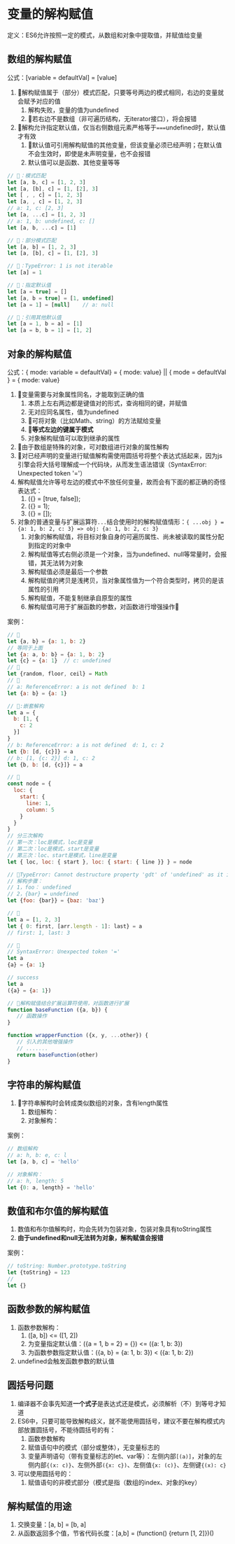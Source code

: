 # 变量的解构赋值

定义：ES6允许按照一定的模式，从数组和对象中提取值，并赋值给变量

## 数组的解构赋值

公式：[variable = defaultVal] = [value]

1. 🥝解构赋值属于（部分）模式匹配，只要等号两边的模式相同，右边的变量就会赋予对应的值
   1. 解构失败，变量的值为undefined
   2. 🥞若右边不是数组（非可遍历结构，无iterator接口），将会报错
2. 🥙解构允许指定默认值，仅当右侧数组元素严格等于`===`undefined时，默认值才有效
   1. 🧀默认值可引用解构赋值的其他变量，但该变量必须已经声明；在默认值不会生效时，即使是未声明变量，也不会报错
   2. 默认值可以是函数、其他变量等等

```javascript
// 🥝：模式匹配
let [a, b, c] = [1, 2, 3]
let [a, [b], c] = [1, [2], 3]
let [ , , c] = [1, 2, 3]
let [a, , c] = [1, 2, 3]
// a: 1, c: [2, 3]
let [a, ...c] = [1, 2, 3]
// a: 1, b: undefined, c: []
let [a, b, ...c] = [1]

// 🥝：部分模式匹配
let [a, b] = [1, 2, 3]
let [a, [b], c] = [1, [2], 3]

// 🥞：TypeError: 1 is not iterable
let [a] = 1

// 🥙：指定默认值
let [a = true] = []
let [a, b = true] = [1, undefined]
let [a = 1] = [null]    // a: null

// 🧀：引用其他默认值
let [a = 1, b = a] = [1]
let [a = b, b = 1] = [1, 2]
```

## 对象的解构赋值

公式：{ mode: variable = defaultVal} = { mode: value} || { mode = defaultVal } = { mode: value}

1. 🍵变量需要与对象属性同名，才能取到正确的值
   1. 本质上左右两边都是键值对的形式，查询相同的键，并赋值
   2. 无对应同名属性，值为undefined
   3. 🍂可将对象（比如Math、string）的方法赋给变量
   4. 🧊**等式左边的键属于模式**
   5. 对象解构赋值可以取到继承的属性
2. 🍜由于数组是特殊的对象，可对数组进行对象的属性解构
3. 🧃对已经声明的变量进行赋值解构需使用圆括号将整个表达式括起来，因为js引擎会将大括号理解成一个代码块，从而发生语法错误（SyntaxError: Unexpected token '='）
4. 解构赋值允许等号左边的模式中不放任何变量，故而会有下面的都正确的奇怪表达式：
   1. ({} = [true, false]);
   2. ({} = 1);
   3. ({} = []);
5. 对象的普通变量与扩展运算符`...`结合使用时的解构赋值情形：`{ ...obj } = {a: 1, b: 2, c: 3} => obj: {a: 1, b: 2, c: 3}`
   1. 对象的解构赋值，将目标对象自身的可遍历属性、尚未被读取的属性分配到指定的对象中
   2. 解构赋值等式右侧必须是一个对象，当为undefined、null等常量时，会报错，其无法转为对象
   3. 解构赋值必须是最后一个参数
   4. 解构赋值的拷贝是浅拷贝，当对象属性值为一个符合类型时，拷贝的是该属性的引用
   5. 解构赋值，不能复制继承自原型的属性
   6. 解构赋值可用于扩展函数的参数，对函数进行增强操作🍧

案例：
```javascript
// 🍵
let {a, b} = {a: 1, b: 2}
// 等同于上面
let {a: a, b: b} = {a: 1, b: 2}
let {c} = {a: 1}  // c: undefined
// 🍂
let {random, floor, ceil} = Math
// 🧊
// a: ReferenceError: a is not defined  b: 1
let {a: b} = {a: 1}

// 🧊:嵌套解构
let a = {
  b: [1, {
    c: 2
  }]
}
// b: ReferenceError: a is not defined  d: 1, c: 2
let {b: [d, {c}]} = a
// b: [1, {c: 2}] d: 1, c: 2
let {b, b: [d, {c}]} = a

// 🧊
const node = {
  loc: {
    start: {
      line: 1,
      column: 5
    }
  }
}
// 分三次解构
// 第一次：loc是模式，loc是变量
// 第二次：loc是模式，start是变量
// 第三次：loc、start是模式，line是变量
let { loc, loc: { start }, loc: { start: { line }} } = node

// 🧊TypeError: Cannot destructure property 'gdt' of 'undefined' as it is undefined.
// 解构步骤：
// 1，foo： undefined
// 2，{bar} = undefined
let {foo: {bar}} = {baz: 'baz'}

// 🍜
let a = [1, 2, 3]
let { 0: first, [arr.length - 1]: last} = a
// first: 1, last: 3

// 🧃
// SyntaxError: Unexpected token '='
let a
{a} = {a: 1}

// success
let a
({a} = {a: 1})

// 🍧解构赋值结合扩展运算符使用，对函数进行扩展
function baseFunction ({a, b}) {
   // 函数操作
}

function wrapperFunction ({x, y, ...other}) {
   // 引入的其他增强操作
   // .......
   return baseFunction(other)
}
```

## 字符串的解构赋值

1. 🍖字符串解构时会转成类似数组的对象，含有length属性
   1. 数组解构： 
   2. 对象解构：

案例：
```javascript
// 数组解构
// a: h, b: e, c: l
let [a, b, c] = 'hello'

// 对象解构：
// a: h, length: 5
let {0: a, length} = 'hello'
```

## 数值和布尔值的解构赋值

1. 数值和布尔值解构时，均会先转为包装对象，包装对象具有toString属性
2. **由于undefined和null无法转为对象，解构赋值会报错**

案例：
```javascript
// toString: Number.prototype.toString
let {toString} = 123
// 
let {}

```

## 函数参数的解构赋值

1. 函数参数解构：
   1. ([a, b]) <= ([1, 2])
   2. 为变量指定默认值：({a = 1, b = 2} = {}) <= ({a: 1, b: 3})
   3. 为函数参数指定默认值：({a, b} = {a: 1, b: 3}) < ({a: 1, b: 2})
2. undefined会触发函数参数的默认值

## 圆括号问题

1. 编译器不会事先知道**一个式子**是表达式还是模式，必须解析（不）到等号才知道
2. ES6中，只要可能导致解构歧义，就不能使用圆括号，建议不要在解构模式内部放置圆括号，不能待圆括号的有：
   1. 函数参数解构
   2. 赋值语句中的模式（部分或整体），无变量标志的
   3. 变量声明语句（带有变量标志的let、var等）：左侧内部`[(a)]`，对象的左侧内部`{(x: c)}`、左侧外部`({x: c})`、左侧值`{x: (c)}`、左侧键`{(x): c}`
3. 可以使用圆括号的：
   1. 赋值语句的非模式部分（模式是指（数组的index、对象的key）

## 解构赋值的用途

1. 交换变量：[a, b] = [b, a]
2. 从函数返回多个值，节省代码长度：[a,b] = (function() {return [1, 2]})()




